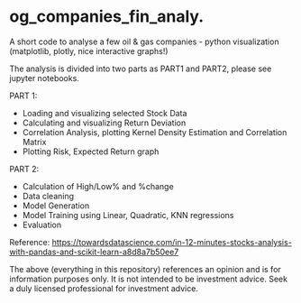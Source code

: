 # og_companies_fin_analy.
A short code to analyse a few oil &amp; gas companies - python visualization (matplotlib, plotly, nice interactive graphs!)

The analysis is divided into two parts as PART1 and PART2, please see jupyter notebooks.

PART 1:
- Loading and visualizing selected Stock Data
- Calculating and visualizing Return Deviation
- Correlation Analysis, plotting Kernel Density Estimation and Correlation Matrix
- Plotting Risk, Expected Return graph

PART 2:
- Calculation of High/Low% and %change
- Data cleaning
- Model Generation
- Model Training using Linear, Quadratic, KNN regressions
- Evaluation



Reference:
https://towardsdatascience.com/in-12-minutes-stocks-analysis-with-pandas-and-scikit-learn-a8d8a7b50ee7


The above (everything in this repository) references  an opinion and is for information purposes only. It is not intended to be investment advice. Seek a duly licensed professional for investment advice.

